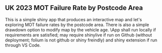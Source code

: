## UK 2023 MOT Failure Rate by Postcode Area
This is a simple shiny app that produces an interactive map and let's exploring MOT failure rates by the postcode area. There is also a simple drawdown option to modify map by the vehicle age.
\\App shall run locally if requirements are satisfied; may require shinylive if run on Github (without deployment; folium is not github or shiny freindly) and shiny extension if run through VS Code.

